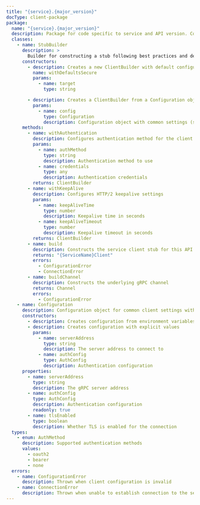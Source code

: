 ```yaml
---
title: "{service}.{major_version}"
docType: client-package
package:
  name: "{service}.{major_version}"
  description: Package for code specific to service and API version. Contains generated client code and version-specific utilities.
  classes:
    - name: StubBuilder
      description: >
        Builder for constructing a stub following best practices and defaults. Constructors reference an explicit "default" configuration which clients are recommended to use.
      constructors:
        - description: Creates a new ClientBuilder with default configuration
          name: withDefaultsSecure
          params:
            - name: target
              type: string

        - description: Creates a ClientBuilder from a Configuration object
          params:
            - name: config
              type: Configuration
              description: Configuration object with common settings (server address, auth, etc.)
      methods:
        - name: withAuthentication
          description: Configures authentication method for the client
          params:
            - name: authMethod
              type: string
              description: Authentication method to use
            - name: credentials
              type: any
              description: Authentication credentials
          returns: ClientBuilder
        - name: withKeepAlive
          description: Configures HTTP/2 keepalive settings
          params:
            - name: keepAliveTime
              type: number
              description: Keepalive time in seconds
            - name: keepAliveTimeout
              type: number
              description: Keepalive timeout in seconds
          returns: ClientBuilder
        - name: build
          description: Constructs the service client stub for this API version
          returns: "{ServiceName}Client"
          errors:
            - ConfigurationError
            - ConnectionError
        - name: buildChannel
          description: Constructs the underlying gRPC channel
          returns: Channel
          errors:
            - ConfigurationError
    - name: Configuration
      description: Configuration object for common client settings with consistent keys across languages
      constructors:
        - description: Creates configuration from environment variables and defaults
        - description: Creates configuration with explicit values
          params:
            - name: serverAddress
              type: string
              description: The server address to connect to
            - name: authConfig
              type: AuthConfig
              description: Authentication configuration
      properties:
        - name: serverAddress
          type: string
          description: The gRPC server address
        - name: authConfig
          type: AuthConfig
          description: Authentication configuration
          readonly: true
        - name: tlsEnabled
          type: boolean
          description: Whether TLS is enabled for the connection
  types:
    - enum: AuthMethod
      description: Supported authentication methods
      values:
        - oauth2
        - bearer
        - none
  errors:
    - name: ConfigurationError
      description: Thrown when client configuration is invalid
    - name: ConnectionError
      description: Thrown when unable to establish connection to the server
---
```

